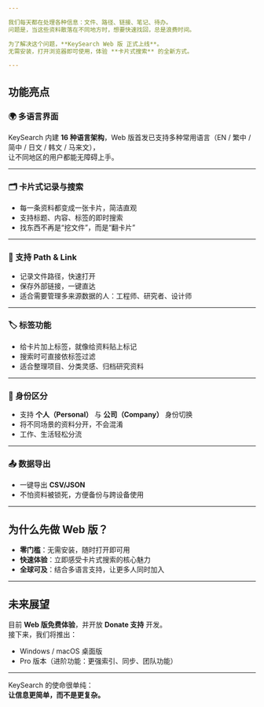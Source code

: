 ```yaml
---

我们每天都在处理各种信息：文件、路径、链接、笔记、待办。  
问题是，当这些资料散落在不同地方时，想要快速找回，总是浪费时间。  

为了解决这个问题，**KeySearch Web 版 正式上线**。  
无需安装，打开浏览器即可使用，体验 **卡片式搜索** 的全新方式。  

---
```


## 功能亮点

### 🌍 多语言界面
KeySearch 内建 **16 种语言架构**，Web 版首发已支持多种常用语言（EN / 繁中 / 简中 / 日文 / 韩文 / 马来文），  
让不同地区的用户都能无障碍上手。  

---

### 🗂️ 卡片式记录与搜索
- 每一条资料都变成一张卡片，简洁直观  
- 支持标题、内容、标签的即时搜索  
- 找东西不再是“挖文件”，而是“翻卡片”  

---

### 🔗 支持 Path & Link
- 记录文件路径，快速打开  
- 保存外部链接，一键直达  
- 适合需要管理多来源数据的人：工程师、研究者、设计师  

---

### 🏷️ 标签功能
- 给卡片加上标签，就像给资料贴上标记  
- 搜索时可直接依标签过滤  
- 适合整理项目、分类灵感、归档研究资料  

---

### 👤 身份区分
- 支持 **个人（Personal）** 与 **公司（Company）** 身份切换  
- 将不同场景的资料分开，不会混淆  
- 工作、生活轻松分流  

---

### 📤 数据导出
- 一键导出 **CSV/JSON**  
- 不怕资料被锁死，方便备份与跨设备使用  

---

## 为什么先做 Web 版？

- **零门槛**：无需安装，随时打开即可用  
- **快速体验**：立即感受卡片式搜索的核心魅力  
- **全球可及**：结合多语言支持，让更多人同时加入  

---

## 未来展望

目前 **Web 版免费体验**，并开放 **Donate 支持** 开发。  
接下来，我们将推出：  

- Windows / macOS 桌面版  
- Pro 版本（进阶功能：更强索引、同步、团队功能）  

---

KeySearch 的使命很单纯：  
**让信息更简单，而不是更复杂。**